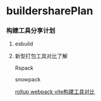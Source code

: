 # buildersharePlan
### 构建工具分享计划

1. esbuild

2. 新型打包工具对比了解

   Rspack

   snowpack
   
   [rollup webpack vite构建工具对比](https://juejin.cn/post/7097493230572273700#heading-0)

   

